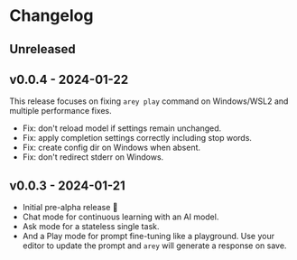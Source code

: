 # Changelog

## Unreleased

## v0.0.4 - 2024-01-22

This release focuses on fixing `arey play` command on Windows/WSL2 and multiple
performance fixes.

- Fix: don't reload model if settings remain unchanged.
- Fix: apply completion settings correctly including stop words.
- Fix: create config dir on Windows when absent.
- Fix: don't redirect stderr on Windows.

## v0.0.3 - 2024-01-21

- Initial pre-alpha release 🚀
- Chat mode for continuous learning with an AI model.
- Ask mode for a stateless single task.
- And a Play mode for prompt fine-tuning like a playground. Use your editor to
  update the prompt and `arey` will generate a response on save.
